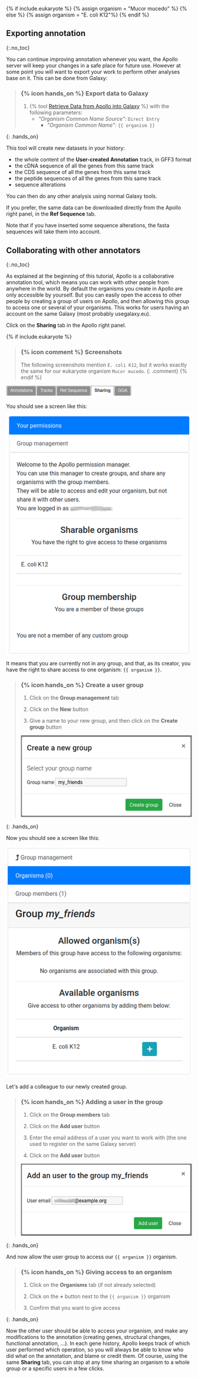 {% if include.eukaryote %}
  {% assign organism = "Mucor mucedo" %}
{% else %}
  {% assign organism = "E. coli K12"%}
{% endif %}

## Exporting annotation
{:.no_toc}

You can continue improving annotation whenever you want, the Apollo server will keep your changes in a safe place for future use. However at some point you will want to export your work to perform other analyses base on it. This can be done from Galaxy:

> ### {% icon hands_on %} Export data to Galaxy
>
> 1. {% tool [Retrieve Data from Apollo into Galaxy](toolshed.g2.bx.psu.edu/repos/gga/apollo_export/export/4.2.5) %} with the following parameters:
>    - *"Organism Common Name Source"*: `Direct Entry`
>        - *"Organism Common Name"*: `{{ organism }}`
>
{: .hands_on}

This tool will create new datasets in your history:

* the whole content of the **User-created Annotation** track, in GFF3 format
* the cDNA sequence of all the genes from this same track
* the CDS sequence of all the genes from this same track
* the peptide sequences of all the genes from this same track
* sequence alterations

You can then do any other analysis using normal Galaxy tools.

If you prefer, the same data can be downloaded directly from the Apollo right panel, in the **Ref Sequence** tab.

Note that if you have inserted some sequence alterations, the fasta sequences will take them into account.

## Collaborating with other annotators
{:.no_toc}

As explained at the beginning of this tutorial, Apollo is a collaborative annotation tool, which means you can work with other people from anywhere in the world. By default the organisms you create in Apollo are only accessible by yourself. But you can easily open the access to other people by creating a group of users on Apollo, and then allowing this group to access one or several of your organisms. This works for users having an account on the same Galaxy  (most probably usegalaxy.eu).

Click on the **Sharing** tab in the Apollo right panel.

{% if include.eukaryote %}
> ### {% icon comment %} Screenshots
> The following screenshots mention `E. coli K12`, but it works exactly the same for our eukaryote organism `Mucor mucedo`.
{: .comment}
{% endif %}

![Apollo right hand menu has a number of tabs, Annotations, Tracks, Ref Sequence, Sharing, and GGA are shown. Sharing is active.](../../images/apollo/sharing.png)

You should see a screen like this:

![Screenshot of the sharing tab with a blue bar reading Your Permissions, with group management below. A large header reads "Shareable organisms" and lists organisms that can be shared. A "Group membership" section shows that they are not a member of any group.](../../images/apollo/perm_home.png)

It means that you are currently not in any group, and that, as its creator, you have the right to share access to one organism: `{{ organism }}`.

> ### {% icon hands_on %} Create a user group
>
> 1. Click on the **Group management** tab
>
> 2. Click on the **New** button
>
> 3. Give a name to your new group, and then click on the **Create group** button
>
> ![Group creation dialog with one field, the group name set to 'my_friends'](../../images/apollo/perm_group_create.png)
>
{: .hands_on}

Now you should see a screen like this:

![Screenshot of the group detail interface showing no allowed organisms, but one available organism that can be added to this group.](../../images/apollo/perm_group_added.png)

Let's add a colleague to our newly created group.

> ### {% icon hands_on %} Adding a user in the group
>
> 1. Click on the **Group members** tab
>
> 2. Click on the **Add user** button
>
> 3. Enter the email address of a user you want to work with (the one used to register on the same Galaxy server)
>
> 4. Click on the **Add user** button
>
> ![Screenshot of adding a user in the permapol to the previous group, my_friends. The user email is filled out to an example value.](../../images/apollo/perm_add_user.png)
>
{: .hands_on}

And now allow the user group to access our `{{ organism }}` organism.

> ### {% icon hands_on %} Giving access to an organism
>
> 1. Click on the **Organisms** tab (if not already selected)
>
> 2. Click on the **+** button next to the `{{ organism }}` organism
>
> 3. Confirm that you want to give access
>
{: .hands_on}

Now the other user should be able to access your organism, and make any modifications to the annotation (creating genes, structural changes, functional annotation, ...). In each gene history, Apollo keeps track of which user performed which operation, so you will always be able to know who did what on the annotation, and blame or credit them. Of course, using the same **Sharing** tab, you can stop at any time sharing an organism to a whole group or a specific users in a few clicks.
